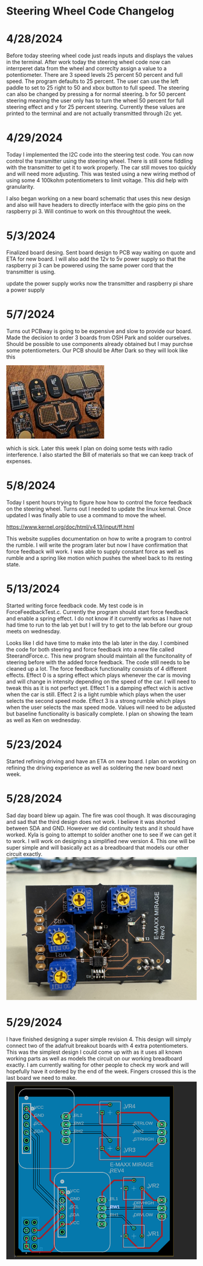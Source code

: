 # Steering Wheel Code Changelog

# 4/28/2024
 Before today steering wheel code just reads inputs and displays the values in the terminal. After work today the steering wheel code now can interrperet data from the wheel and correclty assign a value to a potentiometer. There are 3 speed levels 25 percent 50 percent and full speed. The program defaults to 25 percent. The user can use the left paddle to set to 25 right to 50 and xbox button to full speed. The steering can also be changed by pressing a for normal steering. b for 50 percent steering meaning the user only has to turn the wheel 50 percent for full steering effect and y for 25 percent steering. Currently these values are printed to the terminal and are not actually transmitted through i2c yet.

 # 4/29/2024
 Today I implemented the I2C code into the steering test code. You can now control the transmitter using the steering wheel. There is still some fiddling with the transmitter to get it to work properly. The car still moves too quickly and will need more adjusting. This was tested using a new wiring method of using some 4 100kohm potentiometers to limit voltage. This did help with granularity. 

 I also began working on a new board schematic that uses this new design and also will have headers to directly interface with the gpio pins on the raspberry pi 3. Will continue to work on this throughtout the week.

 # 5/3/2024
 Finalized board desing. Sent board design to PCB way waiting on quote and ETA for new board. I will also add the 12v to 5v power supply so that the raspberry pi 3 can be powered using the same power cord that the transmitter is using.

 update the power supply works now the transmitter and raspberry pi share a power supply

 # 5/7/2024
 Turns out PCBway is going to be expensive and slow to provide our board. Made the decision to order 3 boards from OSH Park and solder ourselves. Should be possible to use components already obtained but I may purchse some potentiometers. Our PCB should be After Dark so they will look like this

  ![alt text](<After Dark-1.jpg>) 
  
  which is sick. Later this week I plan on doing some tests with radio interference. I also started the Bill of materials so that we can keep track of expenses.

  # 5/8/2024
  Today I spent hours trying to figure how how to control the force feedback on the steering wheel. Turns out I needed to update the linux kernal. Once updated I was finally able to use a command to move the wheel.

  https://www.kernel.org/doc/html/v4.13/input/ff.html

  This website supplies documentation on how to write a program to control the rumble. I will write the program later but now I have confirmation that force feedback will work. I was able to supply constant force as well as rumble and a spring like motion which pushes the wheel back to its resting state.

  # 5/13/2024
  Started writing force feedback code. My test code is in ForceFeedbackTest.c. Currently the program should start force feedback and enable a spring effect. I do not know if it currently works as I have not had time to run to the lab yet but I will try to get to the lab before our group meets on wednesday.

  Looks like I did have time to make into the lab later in the day. I combined the code for both steering and force feedback into a new file called SteerandForce.c. This new program should maintain all the funcitonality of steering before with the added force feedback. The code still needs to be cleaned up a lot. The force feedback functionality consists of 4 different effects. Effect 0 is a spring effect which plays whenever the car is moving and will change in intensity depending on the speed of the car. I will need to tweak this as it is not perfect yet. Effect 1 is a damping effect wich is active when the car is still. Effect 2 is a light rumble which plays when the user selects the second speed mode. Effect 3 is a strong rumble which plays when the user selects the max speed mode. Values will need to be adjusted but baseline functionality is basically complete. I plan on showing the team as well as Ken on wednesday.

  # 5/23/2024
  Started refining driving and have an ETA on new board. I plan on working on refining the driving experience as well as soldering the new board next week. 

  # 5/28/2024
  Sad day board blew up again. The fire was cool though. It was discouraging and sad that the third design does not work. I believe it was shorted between SDA and GND. However we did continuity tests and it should have worked. Kyla is going to attempt to solder another one to see if we can get it to work. I will work on designing a simplified new version 4. This one will be super simple and will basically act as a breadboard that models our other circuit exactly. ![alt text](<Version3_soldered board blown up-1.jpg>)

  # 5/29/2024
  I have finished designing a super simple revision 4. This design will simply connect two of the adafruit breakout boards with 4 extra potentiometers. This was the simplest design I could come up with as it uses all known working parts as well as models the circuit on our working breadboard exactly. I am currently waiting for other people to check my work and will hopefully have it ordered by the end of the week. Fingers crossed this is the last board we need to make.
  ![alt text](rev4_design-1.png)